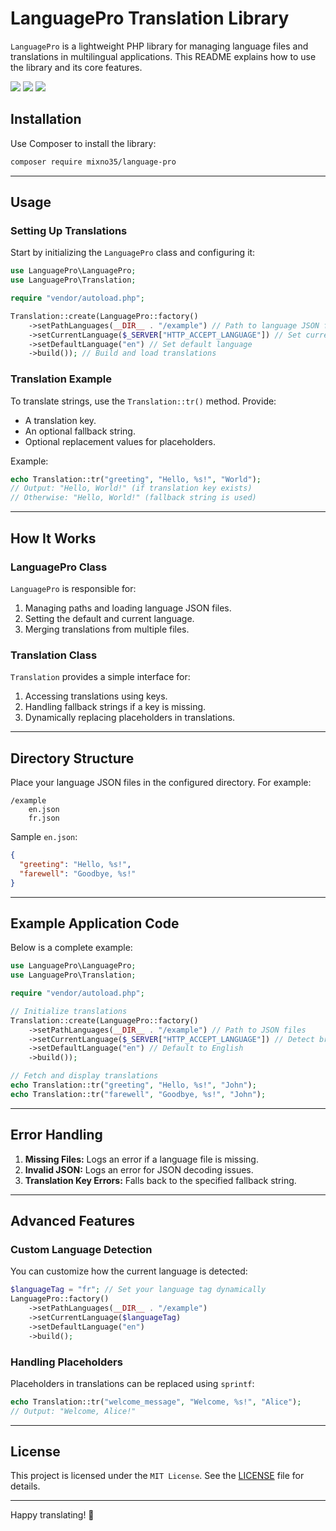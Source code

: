 # LanguagePro Translation Library

`LanguagePro` is a lightweight PHP library for managing language files and translations in multilingual applications. This README explains how to use the library and its core features.

![](https://img.shields.io/badge/PHP-7.4-blue)
![](https://img.shields.io/github/v/release/mixno35/LanguagePro)
![](https://img.shields.io/packagist/dt/mixno35/language-pro)

## Installation
Use Composer to install the library:
```bash
composer require mixno35/language-pro
```
---
## Usage
### Setting Up Translations
Start by initializing the `LanguagePro` class and configuring it:
```php
use LanguagePro\LanguagePro;
use LanguagePro\Translation;

require "vendor/autoload.php";

Translation::create(LanguagePro::factory()
    ->setPathLanguages(__DIR__ . "/example") // Path to language JSON files
    ->setCurrentLanguage($_SERVER["HTTP_ACCEPT_LANGUAGE"]) // Set current (client) language
    ->setDefaultLanguage("en") // Set default language
    ->build()); // Build and load translations
```

### Translation Example
To translate strings, use the `Translation::tr()` method. Provide:
- A translation key.
- An optional fallback string.
- Optional replacement values for placeholders.

Example:
```php
echo Translation::tr("greeting", "Hello, %s!", "World");
// Output: "Hello, World!" (if translation key exists)
// Otherwise: "Hello, World!" (fallback string is used)
```
---
## How It Works
### LanguagePro Class
`LanguagePro` is responsible for:
1. Managing paths and loading language JSON files.
2. Setting the default and current language.
3. Merging translations from multiple files.
### Translation Class
`Translation` provides a simple interface for:
1. Accessing translations using keys.
2. Handling fallback strings if a key is missing.
3. Dynamically replacing placeholders in translations.
---
## Directory Structure
Place your language JSON files in the configured directory. For example:
```
/example
    en.json
    fr.json
```
Sample `en.json`:
```json
{
  "greeting": "Hello, %s!",
  "farewell": "Goodbye, %s!"
}
```
---
## Example Application Code
Below is a complete example:
```php
use LanguagePro\LanguagePro;
use LanguagePro\Translation;

require "vendor/autoload.php";

// Initialize translations
Translation::create(LanguagePro::factory()
    ->setPathLanguages(__DIR__ . "/example") // Path to JSON files
    ->setCurrentLanguage($_SERVER["HTTP_ACCEPT_LANGUAGE"]) // Detect browser language
    ->setDefaultLanguage("en") // Default to English
    ->build());

// Fetch and display translations
echo Translation::tr("greeting", "Hello, %s!", "John");
echo Translation::tr("farewell", "Goodbye, %s!", "John");
```
---
## Error Handling
1. **Missing Files:** Logs an error if a language file is missing.
2. **Invalid JSON:** Logs an error for JSON decoding issues.
3. **Translation Key Errors:** Falls back to the specified fallback string.
---
## Advanced Features
### Custom Language Detection
You can customize how the current language is detected:
```php
$languageTag = "fr"; // Set your language tag dynamically
LanguagePro::factory()
    ->setPathLanguages(__DIR__ . "/example")
    ->setCurrentLanguage($languageTag)
    ->setDefaultLanguage("en")
    ->build();
```
### Handling Placeholders
Placeholders in translations can be replaced using `sprintf`:
```php
echo Translation::tr("welcome_message", "Welcome, %s!", "Alice");
// Output: "Welcome, Alice!"
```
---
## License
This project is licensed under the `MIT License`. See the [LICENSE](LICENSE) file for details.

---
Happy translating! 🎉